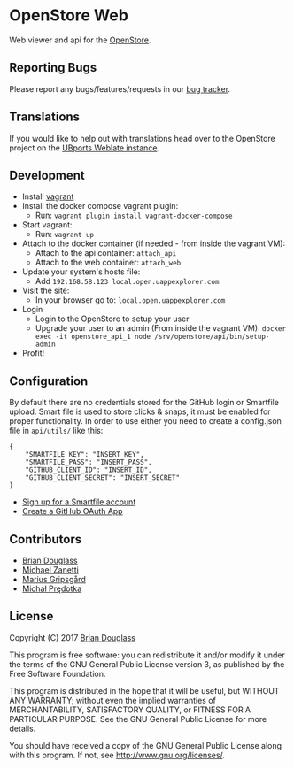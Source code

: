 # OpenStore Web

Web viewer and api for the [OpenStore](http://notyetthere.org/openstore-tweakgeek-and-more/).

## Reporting Bugs

Please report any bugs/features/requests in our [bug tracker](https://github.com/UbuntuOpenStore/openstore-meta/issues).

## Translations

If you would like to help out with translations head over to the OpenStore
project on the [UBports Weblate instance](https://translate.ubports.com/projects/openstore/openstore-web/).

## Development

* Install [vagrant](http://vagrantup.com/)
* Install the docker compose vagrant plugin:
    * Run: `vagrant plugin install vagrant-docker-compose`
* Start vagrant:
    * Run: `vagrant up`
* Attach to the docker container (if needed - from inside the vagrant VM):
    * Attach to the api container: `attach_api`
    * Attach to the web container: `attach_web`
* Update your system's hosts file:
    * Add `192.168.58.123 local.open.uappexplorer.com`
* Visit the site:
    * In your browser go to: `local.open.uappexplorer.com`
* Login
    * Login to the OpenStore to setup your user
    * Upgrade your user to an admin (From inside the vagrant VM): `docker exec -it openstore_api_1 node /srv/openstore/api/bin/setup-admin`
* Profit!

## Configuration

By default there are no credentials stored for the GitHub login or Smartfile upload.
Smart file is used to store clicks & snaps, it must be enabled for proper functionality.
In order to use either you need to create a config.json file in `api/utils/`
like this:

```
{
    "SMARTFILE_KEY": "INSERT_KEY",
    "SMARTFILE_PASS": "INSERT_PASS",
    "GITHUB_CLIENT_ID": "INSERT_ID",
    "GITHUB_CLIENT_SECRET": "INSERT_SECRET"
}
```

* [Sign up for a Smartfile account](https://app.smartfile.com/dev/)
* [Create a GitHub OAuth App](https://developer.github.com/apps/building-integrations/setting-up-and-registering-oauth-apps/)

## Contributors

* [Brian Douglass](http://bhdouglass.com/)
* [Michael Zanetti](http://notyetthere.org/)
* [Marius Gripsgård](http://mariogrip.com/)
* [Michał Prędotka](http://mivoligo.com/)

## License

Copyright (C) 2017 [Brian Douglass](http://bhdouglass.com/)

This program is free software: you can redistribute it and/or modify it under the terms of the GNU General Public License version 3, as published
by the Free Software Foundation.

This program is distributed in the hope that it will be useful, but WITHOUT ANY WARRANTY; without even the implied warranties of MERCHANTABILITY, SATISFACTORY QUALITY, or FITNESS FOR A PARTICULAR PURPOSE.  See the GNU General Public License for more details.

You should have received a copy of the GNU General Public License along with this program.  If not, see <http://www.gnu.org/licenses/>.

